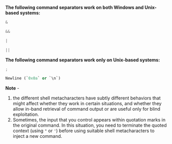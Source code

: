 **The following command separators work on both Windows and Unix-based systems:**
```python
&
```

```python
&&
```

```python
|
```

```python
||
```


**The following command separators work only on Unix-based systems:**
```python
;
```

```python
Newline (`0x0a` or `\n`)
```

**Note** - 
1. the different shell metacharacters have subtly different behaviors that might affect whether they work in certain situations, and whether they allow in-band retrieval of command output or are useful only for blind exploitation.
2. Sometimes, the input that you control appears within quotation marks in the original command. In this situation, you need to terminate the quoted context (using `"` or `'`) before using suitable shell metacharacters to inject a new command.


